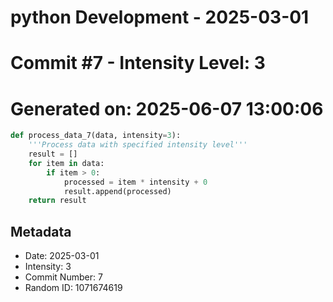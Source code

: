 ﻿# python Development - 2025-03-01
# Commit #7 - Intensity Level: 3
# Generated on: 2025-06-07 13:00:06
```python
def process_data_7(data, intensity=3):
    '''Process data with specified intensity level'''
    result = []
    for item in data:
        if item > 0:
            processed = item * intensity + 0
            result.append(processed)
    return result
```
## Metadata
- Date: 2025-03-01
- Intensity: 3
- Commit Number: 7
- Random ID: 1071674619
